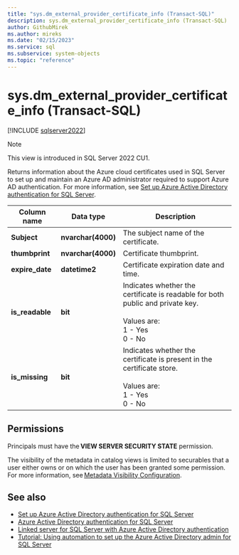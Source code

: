```yaml
---
title: "sys.dm_external_provider_certificate_info (Transact-SQL)"
description: sys.dm_external_provider_certificate_info (Transact-SQL)
author: GithubMirek
ms.author: mireks
ms.date: "02/15/2023"
ms.service: sql
ms.subservice: system-objects
ms.topic: "reference"
---
```

# sys.dm_external_provider_certificate_info (Transact-SQL)
[!INCLUDE [sqlserver2022](../../includes/applies-to-version/sqlserver2022.md)]

> [!NOTE]
> This view is introduced in SQL Server 2022 CU1.

Returns information about the Azure cloud certificates used in SQL Server to set up and maintain an Azure AD administrator required to support Azure AD authentication. For more information, see [Set up Azure Active Directory authentication for SQL Server](/sql/relational-databases/security/authentication-access/azure-ad-authentication-sql-server-setup-tutorial).
  
|Column name|Data type|Description|  
|-----------------|---------------|-----------------|  
|**Subject**|**nvarchar(4000)**|The subject name of the certificate.|  
|**thumbprint**|**nvarchar(4000)**|Certificate thumbprint.|  
|**expire_date**|**datetime2**|Certificate expiration date and time.|  
|**is_readable**|**bit**|Indicates whether the certificate is readable for both public and private key. </br> </br> Values are: </br> 1 - Yes </br> 0 - No|  
|**is_missing**|**bit**|Indicates whether the certificate is present in the certificate store. </br> </br> Values are: </br> 1 - Yes </br> 0 - No|  
  
## Permissions

Principals must have the **VIEW SERVER SECURITY STATE** permission.
  
The visibility of the metadata in catalog views is limited to securables that a user either owns or on which the user has been granted some permission. For more information, see [Metadata Visibility Configuration](/sql/relational-databases/security/metadata-visibility-configuration).
  
## See also

- [Set up Azure Active Directory authentication for SQL Server](/sql/relational-databases/security/authentication-access/azure-ad-authentication-sql-server-setup-tutorial)
- [Azure Active Directory authentication for SQL Server](/sql/relational-databases/security/authentication-access/azure-ad-authentication-sql-server-overview)
- [Linked server for SQL Server with Azure Active Directory authentication](/sql/relational-databases/security/authentication-access/azure-ad-authentication-sql-server-linked-server)
- [Tutorial: Using automation to set up the Azure Active Directory admin for SQL Server](/sql/relational-databases/security/azure-ad-authentication-sql-server-automation-setup-tutorial.md)
